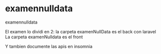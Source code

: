 # examennulldata
examennulldata


El examen lo dividi en 2:
la carpeta examenNullData es el back con laravel 
La carpeta examenNulldata es el front


Y tambien documente las apis en insomnia 


